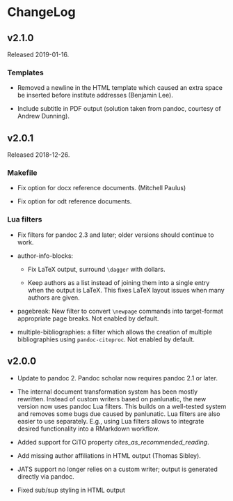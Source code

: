 ChangeLog
=========

v2.1.0
------

Released 2019-01-16.

### Templates

- Removed a newline in the HTML template which caused an extra
  space be inserted before institute addresses (Benjamin Lee).

- Include subtitle in PDF output (solution taken from pandoc,
  courtesy of Andrew Dunning).

v2.0.1
------

Released 2018-12-26.

### Makefile

- Fix option for docx reference documents. (Mitchell Paulus)

- Fix option for odt reference documents.

### Lua filters

- Fix filters for pandoc 2.3 and later; older versions should
  continue to work.

- author-info-blocks:

  + Fix LaTeX output, surround `\dagger` with dollars.

  + Keep authors as a list instead of joining them into a single
    entry when the output is LaTeX. This fixes LaTeX layout
    issues when many authors are given.

- pagebreak: New filter to convert `\newpage` commands into
  target-format appropriate page breaks. Not enabled by default.

- multiple-bibliographies: a filter which allows the creation of
  multiple bibliographies using `pandoc-citeproc`.
  Not enabled by default.


v2.0.0
------

- Update to pandoc 2. Pandoc scholar now requires pandoc 2.1 or later.

- The internal document transformation system has been mostly
  rewritten. Instead of custom writers based on panlunatic, the
  new version now uses pandoc Lua filters. This builds on a
  well-tested system and removes some bugs due caused by
  panlunatic. Lua filters are also easier to use separately.
  E.g., using Lua filters allows to integrate desired
  functionality into a RMarkdown workflow.

- Added support for CiTO property
  *cites\_as\_recommended\_reading*.

- Add missing author affiliations in HTML output (Thomas Sibley).

- JATS support no longer relies on a custom writer; output is
  generated directly via pandoc.

- Fixed sub/sup styling in HTML output
